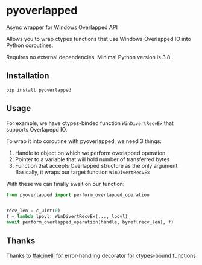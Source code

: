 # pyoverlapped
Async wrapper for Windows Overlapped API

Allows you to wrap ctypes functions that use Windows Overlapped IO
into Python coroutines.

Requires no external dependencies. Minimal Python version is 3.8

## Installation
```shell
pip install pyoverlapped
```

## Usage
For example, we have ctypes-binded function `WinDivertRecvEx` that supports Overlapepd IO.

To wrap it into coroutine with pyoverlapped, we need 3 things:
1. Handle to object on which we perform overlapped  operation
2. Pointer to a variable that will hold number of transferred bytes
3. Function that accepts Overlapped structure as the only argument. 
Basically, it wraps our target function `WinDivertRecvEx`

With these we can finally await on our function:
```python
from pyoverlapped import perform_overlapped_operation


recv_len = c_uint(0)
f = lambda lpovl: WinDivertRecvEx(..., lpovl)
await perform_overlapped_operation(handle, byref(recv_len), f)
```


## Thanks
Thanks to [ffalcinelli](https://github.com/ffalcinelli) for error-handling decorator for ctypes-bound functions